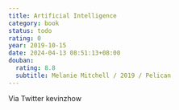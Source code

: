 ```yaml
---
title: Artificial Intelligence
category: book
status: todo
rating: 0
year: 2019-10-15
date: 2024-04-13 08:51:13+08:00
douban:
  rating: 8.8
  subtitle: Melanie Mitchell / 2019 / Pelican
---
```


Via Twitter kevinzhow
